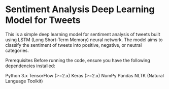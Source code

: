 # Sentiment Analysis Deep Learning Model for Tweets #
This is a simple deep learning model for sentiment analysis of tweets built using LSTM (Long Short-Term Memory) neural network. The model aims to classify the sentiment of tweets into positive, negative, or neutral categories.

Prerequisites
Before running the code, ensure you have the following dependencies installed:

Python 3.x
TensorFlow (>=2.x)
Keras (>=2.x)
NumPy
Pandas
NLTK (Natural Language Toolkit)
